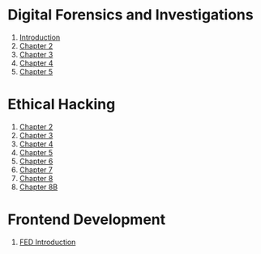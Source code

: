 # Digital Forensics and Investigations
1. [Introduction](./SP%20Y1/DIGITAL%20FORENSICS%20AND%20INVESTIGATION/Theory%20Notes/Introduction.md)
2. [Chapter 2](./SP%20Y1/DIGITAL%20FORENSICS%20AND%20INVESTIGATION/Theory%20Notes/Chapter%202%20Understanding%20Computer%20Investigations.md)
3. [Chapter 3](./SP%20Y1/DIGITAL%20FORENSICS%20AND%20INVESTIGATION/Theory%20Notes/Chapter%203%20Data%20Acquisition.md)
4. [Chapter 4](./SP%20Y1/DIGITAL%20FORENSICS%20AND%20INVESTIGATION/Theory%20Notes/Chapter%204%20Digital%20Forensic%20Tools.md)
5. [Chapter 5](./SP%20Y1/DIGITAL%20FORENSICS%20AND%20INVESTIGATION/Theory%20Notes/Chapter%205%20Working%20with%20Windows%20and%20CLI%20Systems.md)

# Ethical Hacking
1. [Chapter 2](./SP%20Y1/ETHICAL%20HACKING%20ESSENTIALS/Theory%20Notes/Topic%202%20-%20Network%20Protocols.md)
2. [Chapter 3](./SP%20Y1/ETHICAL%20HACKING%20ESSENTIALS/Theory%20Notes/Topic%203%20-%20OS%20Enumeration.md)
3. [Chapter 4](./SP%20Y1/ETHICAL%20HACKING%20ESSENTIALS/Theory%20Notes/Topic%204%20-%20Network%20Enumeration%20(Footprint).md)
4. [Chapter 5](./SP%20Y1/ETHICAL%20HACKING%20ESSENTIALS/Theory%20Notes/Topic%205%20-%20Social%20Engineering%20Techniques.md)
5. [Chapter 6](./SP%20Y1/ETHICAL%20HACKING%20ESSENTIALS/Theory%20Notes/Topic%206%20-%20Password%20Cracking%20and%20Attacks.md)
6. [Chapter 7](./SP%20Y1/ETHICAL%20HACKING%20ESSENTIALS/Theory%20Notes/Topic%207%20-%20Web%20Application.md)
7. [Chapter 8](./SP%20Y1/ETHICAL%20HACKING%20ESSENTIALS/Theory%20Notes/Topic%208A%20-%20System%20Security%20(Firewall).md)
8. [Chapter 8B](./SP%20Y1/ETHICAL%20HACKING%20ESSENTIALS/Theory%20Notes/Topic%208B%20-%20IDS%20and%20IPS.md)

# Frontend Development
1. [FED Introduction](./SP%20Y1/)
